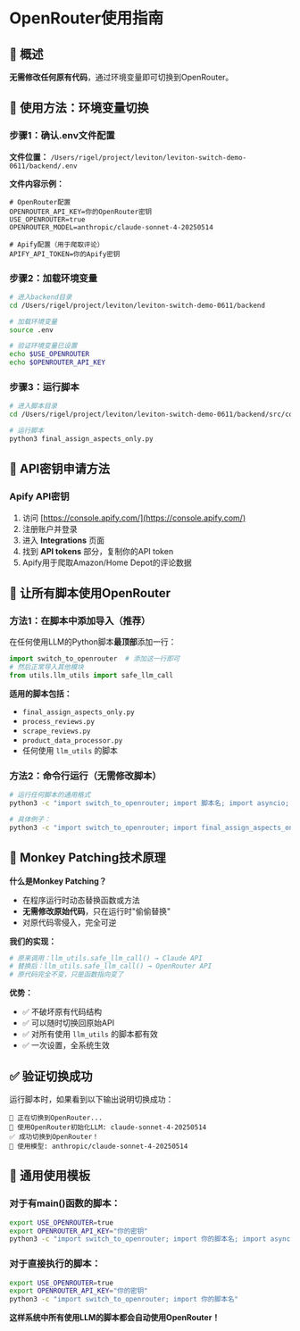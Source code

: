 # OpenRouter使用指南

## 🎯 概述

**无需修改任何原有代码**，通过环境变量即可切换到OpenRouter。

## 🚀 使用方法：环境变量切换

### 步骤1：确认.env文件配置

**文件位置：** `/Users/rigel/project/leviton/leviton-switch-demo-0611/backend/.env`

**文件内容示例：**
```env
# OpenRouter配置
OPENROUTER_API_KEY=你的OpenRouter密钥
USE_OPENROUTER=true
OPENROUTER_MODEL=anthropic/claude-sonnet-4-20250514

# Apify配置（用于爬取评论）
APIFY_API_TOKEN=你的Apify密钥
```

### 步骤2：加载环境变量

```bash
# 进入backend目录
cd /Users/rigel/project/leviton/leviton-switch-demo-0611/backend

# 加载环境变量
source .env

# 验证环境变量已设置
echo $USE_OPENROUTER
echo $OPENROUTER_API_KEY
```

### 步骤3：运行脚本

```bash
# 进入脚本目录
cd /Users/rigel/project/leviton/leviton-switch-demo-0611/backend/src/competitor

# 运行脚本
python3 final_assign_aspects_only.py
```

## 🔑 API密钥申请方法

### Apify API密钥

1. 访问 [https://console.apify.com/](https://console.apify.com/)
2. 注册账户并登录
3. 进入 **Integrations** 页面
4. 找到 **API tokens** 部分，复制你的API token
5. Apify用于爬取Amazon/Home Depot的评论数据

## 🔄 让所有脚本使用OpenRouter

### 方法1：在脚本中添加导入（推荐）

在任何使用LLM的Python脚本**最顶部**添加一行：

```python
import switch_to_openrouter  # 添加这一行即可
# 然后正常导入其他模块
from utils.llm_utils import safe_llm_call
```

**适用的脚本包括：**
- `final_assign_aspects_only.py`
- `process_reviews.py`
- `scrape_reviews.py`
- `product_data_processor.py`
- 任何使用 `llm_utils` 的脚本

### 方法2：命令行运行（无需修改脚本）

```bash
# 运行任何脚本的通用格式
python3 -c "import switch_to_openrouter; import 脚本名; import asyncio; asyncio.run(脚本名.main())"

# 具体例子：
python3 -c "import switch_to_openrouter; import final_assign_aspects_only; import asyncio; asyncio.run(final_assign_aspects_only.main())"
```

## 🤖 Monkey Patching技术原理

**什么是Monkey Patching？**
- 在程序运行时动态替换函数或方法
- **无需修改原始代码**，只在运行时"偷偷替换"
- 对原代码零侵入，完全可逆

**我们的实现：**
```python
# 原来调用：llm_utils.safe_llm_call() → Claude API
# 替换后：llm_utils.safe_llm_call() → OpenRouter API
# 原代码完全不变，只是函数指向变了
```

**优势：**
- ✅ 不破坏原有代码结构
- ✅ 可以随时切换回原始API
- ✅ 对所有使用 `llm_utils` 的脚本都有效
- ✅ 一次设置，全系统生效

## ✅ 验证切换成功

运行脚本时，如果看到以下输出说明切换成功：

```
🔀 正在切换到OpenRouter...
🔀 使用OpenRouter初始化LLM: claude-sonnet-4-20250514
✅ 成功切换到OpenRouter！
🎯 使用模型: anthropic/claude-sonnet-4-20250514
```

## 🔧 通用使用模板

### 对于有main()函数的脚本：
```bash
export USE_OPENROUTER=true
export OPENROUTER_API_KEY="你的密钥"
python3 -c "import switch_to_openrouter; import 你的脚本名; import asyncio; asyncio.run(你的脚本名.main())"
```

### 对于直接执行的脚本：
```bash
export USE_OPENROUTER=true  
export OPENROUTER_API_KEY="你的密钥"
python3 -c "import switch_to_openrouter; import 你的脚本名"
```

**这样系统中所有使用LLM的脚本都会自动使用OpenRouter！**
